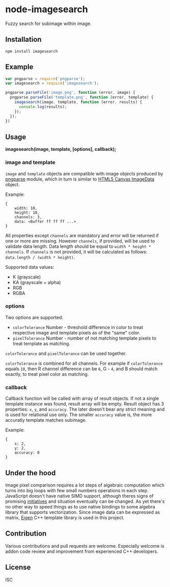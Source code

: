 # node-imagesearch

Fuzzy search for subimage within image.

## Installation

`npm install imagesearch`

## Example

``` js
var pngparse = require('pngparse');
var imagesearch = require('imagesearch');

pngparse.parseFile('image.png', function (error, image) {
  pngparse.parseFile('template.png', function (error, template) {
    imagesearch(image, template, function (error, results) {
      console.log(results);
    });
  });
})
```
## Usage

**imagesearch(image, template, [options], callback);**

### image and template

`image` and `template` objects are compatible with image objects produced by [pngparse](https://www.npmjs.org/package/pngparse) module, which in turn is similar to [HTML5 Canvas ImageData](https://developer.mozilla.org/en-US/docs/Web/API/ImageData) object.

Example:

    {
        width: 10,
        height: 10,
        channels: 3,
        data: <Buffer ff ff ff ...>
    }

All properties except `channels` are mandatory and error will be returned if one or more are missing. However `channels`, if provided, will be used to validate data length. Data length should be equal to `width * height * channels`. If `channels` is not provided, it will be calculated as follows: `data.length / (width * height)`.

Supported data values:

- K (grayscale)
- KA (grayscale + alpha)
- RGB
- RGBA

### options

Two options are supported:

- `colorTolerance` Number - threshold difference in color to treat respective image and template pixels as of the "same" color.
- `pixelTolerance` Number - number of not matching template pixels to treat template as matching.

`colorTolerance` and `pixelTolerance` can be used together.

`colorTolerance` is  combined for all channels. For example if `colorTolerance` equals `10`, then R channel difference can be `6`, G - `4`, and B should match exactly, to treat pixel color as matching.

### callback

Callback function will be called with array of result objects. If not a single template instance was found, result array will be empty. Result object has 3 properties: `x`, `y`, and `accuracy`. The later doesn't bear any strict meaning and is used for relational use only. The smaller `accuracy` value is, the more accuratly template matches subimage.

Example:

    {
        x: 2,
        y: 2,
        accuracy: 0
    }

## Under the hood

Image pixel comparison requires a lot steps of algebraic computation which turns into big loops with few small numbers operations in each step. JavaScript doesn't have native SIMD support, although theres signs of promising [initiatives](https://01.org/blogs/tlcounts/2014/bringing-simd-javascript) and situation eventually can be changed. As yet there's no other way to speed things  as to use native bindings to some algebra library that supports vectorization. Since image data can be expressed as matrix, [Eigen](http://eigen.tuxfamily.org/) C++ template library is used in this project.

## Contribution

Various contributions and pull requests are welcome. Especially welcome is addon code review and improvement from experienced C++ developers.

## License

ISC
